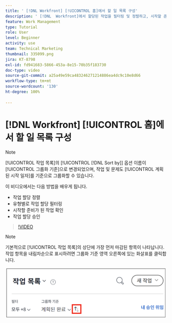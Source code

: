 ```yaml
---
title: ' [!DNL Workfront] [!UICONTROL 홈]에서 할 일 목록 구성'
description: ' [!DNL  Workfront]에서 할당된 작업을 필터링 및 정렬하고, 시작할 준비가 된 작업을 확인하고, 작업 할당을 수락하는 방법에 대해 알아봅니다.'
feature: Work Management
type: Tutorial
role: User
level: Beginner
activity: use
team: Technical Marketing
thumbnail: 335099.png
jira: KT-8798
exl-id: fd941683-5866-453a-8e15-70b35f183730
doc-type: video
source-git-commit: a25a49e59ca483246271214886ea4dc9c10e8d66
workflow-type: tm+mt
source-wordcount: '130'
ht-degree: 100%

---
```


# [!DNL Workfront] [!UICONTROL 홈]에서 할 일 목록 구성

>[!NOTE]
>
>[!UICONTROL 작업 목록]의 [!UICONTROL [!DNL Sort by]] 옵션 이름이 [!UICONTROL 그룹화 기준]으로 변경되었으며, 작업 및 문제도 [!UICONTROL 계획된 시작 일자]를 기준으로 그룹화할 수 있습니다.

이 비디오에서는 다음 방법을 배우게 됩니다.

* 작업 할당 정렬
* 유형별로 작업 할당 필터링
* 시작할 준비가 된 작업 확인
* 작업 할당 승인

>[!VIDEO](https://video.tv.adobe.com/v/335099/?quality=12&learn=on)

>[!NOTE]
>
>기본적으로 [!UICONTROL 작업 목록]의 상단에 가장 먼저 마감된 항목이 나타납니다. 작업 항목을 내림차순으로 표시하려면 그룹화 기준 영역 오른쪽에 있는 화살표를 클릭합니다.

![기한별로 그룹화된 작업 목록을 보여 주는 화면 이미지](assets/work-list-arrows.png)
